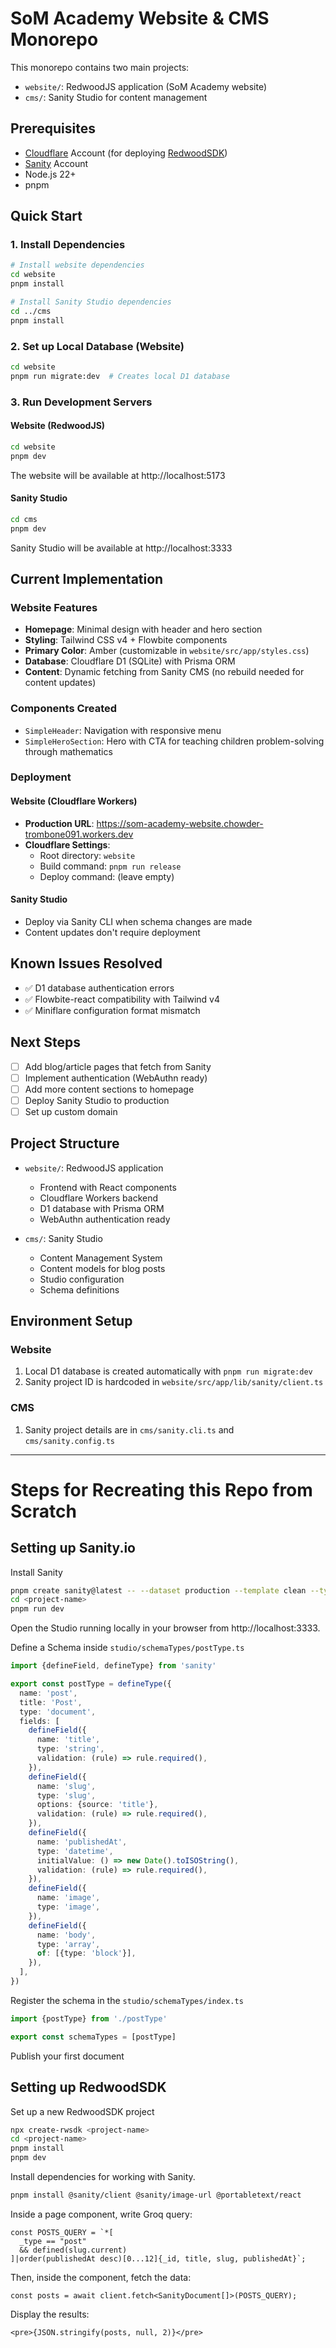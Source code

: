 # SoM Academy Website & CMS Monorepo

This monorepo contains two main projects:
- `website/`: RedwoodJS application (SoM Academy website)
- `cms/`: Sanity Studio for content management

## Prerequisites

- [Cloudflare](https://cloudflare.com) Account (for deploying [RedwoodSDK](https://rwsdk.com))
- [Sanity](https://sanity.io) Account
- Node.js 22+
- pnpm

## Quick Start

### 1. Install Dependencies

```bash
# Install website dependencies
cd website
pnpm install

# Install Sanity Studio dependencies
cd ../cms
pnpm install
```

### 2. Set up Local Database (Website)

```bash
cd website
pnpm run migrate:dev  # Creates local D1 database
```

### 3. Run Development Servers

#### Website (RedwoodJS)
```bash
cd website
pnpm dev
```
The website will be available at http://localhost:5173

#### Sanity Studio
```bash
cd cms
pnpm dev
```
Sanity Studio will be available at http://localhost:3333

## Current Implementation

### Website Features
- **Homepage**: Minimal design with header and hero section
- **Styling**: Tailwind CSS v4 + Flowbite components
- **Primary Color**: Amber (customizable in `website/src/app/styles.css`)
- **Database**: Cloudflare D1 (SQLite) with Prisma ORM
- **Content**: Dynamic fetching from Sanity CMS (no rebuild needed for content updates)

### Components Created
- `SimpleHeader`: Navigation with responsive menu
- `SimpleHeroSection`: Hero with CTA for teaching children problem-solving through mathematics

### Deployment

#### Website (Cloudflare Workers)
- **Production URL**: https://som-academy-website.chowder-trombone091.workers.dev
- **Cloudflare Settings**:
  - Root directory: `website`
  - Build command: `pnpm run release`
  - Deploy command: (leave empty)

#### Sanity Studio
- Deploy via Sanity CLI when schema changes are made
- Content updates don't require deployment

## Known Issues Resolved
- ✅ D1 database authentication errors
- ✅ Flowbite-react compatibility with Tailwind v4
- ✅ Miniflare configuration format mismatch

## Next Steps
- [ ] Add blog/article pages that fetch from Sanity
- [ ] Implement authentication (WebAuthn ready)
- [ ] Add more content sections to homepage
- [ ] Deploy Sanity Studio to production
- [ ] Set up custom domain

## Project Structure

- `website/`: RedwoodJS application
  - Frontend with React components
  - Cloudflare Workers backend
  - D1 database with Prisma ORM
  - WebAuthn authentication ready

- `cms/`: Sanity Studio
  - Content Management System
  - Content models for blog posts
  - Studio configuration
  - Schema definitions

## Environment Setup

### Website
1. Local D1 database is created automatically with `pnpm run migrate:dev`
2. Sanity project ID is hardcoded in `website/src/app/lib/sanity/client.ts`

### CMS
1. Sanity project details are in `cms/sanity.cli.ts` and `cms/sanity.config.ts`

---

# Steps for Recreating this Repo from Scratch

## Setting up Sanity.io

Install Sanity

```bash
pnpm create sanity@latest -- --dataset production --template clean --typescript --output-path <project-name>
cd <project-name>
pnpm run dev
```

Open the Studio running locally in your browser from http://localhost:3333.

Define a Schema inside `studio/schemaTypes/postType.ts`

```ts
import {defineField, defineType} from 'sanity'

export const postType = defineType({
  name: 'post',
  title: 'Post',
  type: 'document',
  fields: [
    defineField({
      name: 'title',
      type: 'string',
      validation: (rule) => rule.required(),
    }),
    defineField({
      name: 'slug',
      type: 'slug',
      options: {source: 'title'},
      validation: (rule) => rule.required(),
    }),
    defineField({
      name: 'publishedAt',
      type: 'datetime',
      initialValue: () => new Date().toISOString(),
      validation: (rule) => rule.required(),
    }),
    defineField({
      name: 'image',
      type: 'image',
    }),
    defineField({
      name: 'body',
      type: 'array',
      of: [{type: 'block'}],
    }),
  ],
})
```

Register the schema in the `studio/schemaTypes/index.ts`

```ts
import {postType} from './postType'

export const schemaTypes = [postType]
```

Publish your first document

## Setting up RedwoodSDK

Set up a new RedwoodSDK project

```bash
npx create-rwsdk <project-name>
cd <project-name>
pnpm install
pnpm dev
```

Install dependencies for working with Sanity.

```bash
pnpm install @sanity/client @sanity/image-url @portabletext/react
```

Inside a page component, write Groq query:

```tsx
const POSTS_QUERY = `*[
  _type == "post"
  && defined(slug.current)
]|order(publishedAt desc)[0...12]{_id, title, slug, publishedAt}`;
```

Then, inside the component, fetch the data:

```tsx
const posts = await client.fetch<SanityDocument[]>(POSTS_QUERY);
```

Display the results:

```tsx
<pre>{JSON.stringify(posts, null, 2)}</pre>
```